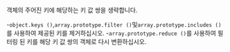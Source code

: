 객체의 주어진 키에 해당하는 키 값 쌍을 생략합니다.

-`object.keys ()`,`array.prototype.filter ()`및`array.prototype.includes ()`를 사용하여 제공된 키를 제거하십시오.
-`array.prototype.reduce ()`를 사용하여 필터링 된 키를 해당 키 값 쌍의 객체로 다시 변환하십시오.